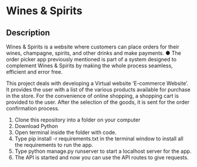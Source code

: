# Wines & Spirits
## Description
Wines & Spirits is a website where customers can place orders for their wines, champagne, spirits, and other drinks and make payments.
●	The order picker app previously mentioned is part of a system designed to complement Wines & Spirits by making the whole process seamless, efficient and error free.

This project deals with developing a Virtual website ‘E-commerce Website’. It provides the user with a list of the various products available for purchase in the store. For the convenience of online shopping, a shopping cart is provided to the user. After the selection of the goods, it is sent for the order confirmation process.

1. Clone this repository into a folder on your computer
2. Download Python
3. Open terminal inside the folder with code.
4. Type pip install -r requirements.txt in the terminal window to install all the requirements to run the app.
5. Type python manage.py runserver to start a localhost server for the app.
6. The API is started and now you can use the API routes to give requests.

